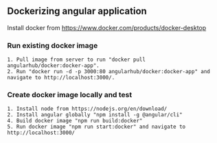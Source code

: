 ## Dockerizing angular application

Install docker from https://www.docker.com/products/docker-desktop

### Run existing docker image

    1. Pull image from server to run "docker pull angularhub/docker:docker-app". 
    2. Run "docker run -d -p 3000:80 angularhub/docker:docker-app" and navigate to http://localhost:3000/. 

### Create docker image locally and test 
    1. Install node from https://nodejs.org/en/download/
    2. Install angular globally "npm install -g @angular/cli"
    4. Build docker image "npm run build:docker"
    5. Run docker image "npm run start:docker" and navigate to http://localhost:3000/


